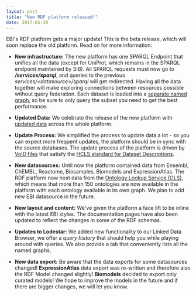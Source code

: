 ```yaml
---
layout: post
title: "New RDF platform released!"
date: 2017-05-30
---
```

EBI's RDF platform gets a major update! This is the beta release, which will soon replace the old platform. Read on for more information:

* **New infrastructure:** The new platform has one SPARQL Endpoint that unifies all the data (except for UniProt, which remains in the SPARQL endpoint maintained by SIB). All SPARQL requests must now go to ***/services/sparql***, and queries to the previous *services/&#60;datasource>/sparql* will get redirected. Having all the data together will make exploring connections between resources possible without query federation. Each dataset is loaded into a [separate named graph](/rdf/documentation/usingSparql.html), so be sure to only query the subset you need to get the best performance.  

* **Updated Data:** We celebrate the release of the new platform with [updated data](/rdf/Datasets) across the whole platform.

* **Update Process:**  We simplified the process to update data a lot - so you can expect more frequent updates, the platform should be in sync with the source databases. The update process of the platform is driven by [VoID files](/rdf/documentation/provenance.html) that satisfy the [HCLS standard for Dataset Descriptions](https://www.w3.org/TR/hcls-dataset/).

* **New datasources:** Until now the platform contained data from Ensembl, ChEMBL, Reactome, Biosamples, Biomodels and ExpressionAtlas. The RDF platform now host data from the [Ontology Lookup Service (OLS)](http://www.ebi.ac.uk/ols/index), which means that more than 150 ontologies are now available in the platform with each ontology available in its own graph. We plan to add new EBI datasource in the future.

* **New layout and content:** We've given the platform a face lift to be inline with the latest EBI styles. The documentation pages have also been updated to reflect the changes in some of the RDF schemas.

* **Updates to Lodestar:** We added new functionality to our Linked Data Browser, we offer a *query history* that should help you while playing around with queries.  We also provide a tab that conveniently lists all the named graphs.

* **New data export:** Be aware that the data exports for some datasources changed! **ExpressionAtlas** data export was re-written and therefore also the RDF Model changed slightly! **Biomodels** decided to export only curated models! We hope to improve the models in the future and if there are bigger changes, we will let you know.
